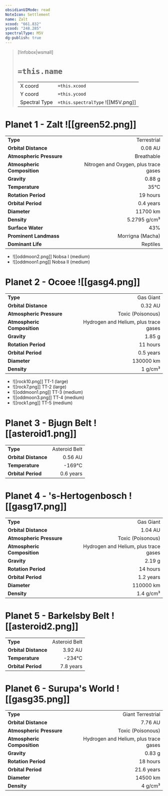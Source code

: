 ```yaml
---
obsidianUIMode: read
NoteIcon: Settlement
name: Zalt
xcood: "661.832"
ycood: "248.285"
spectralType: M5V
dg-publish: true
---
```

> [!infobox|wsmall]
> # `=this.name`
> | | |
> | - | - |
> | X coord | `=this.xcood` |
> | Y coord| `=this.ycood` |
> | Spectral Type | `=this.spectralType` ![[M5V.png]] |

# Planet 1 - Zalt ![[green52.png]]
|                             |                           |
| --------------------------- | -------------------------:|
| **Type**                    |             Terrestrial |
| **Orbital Distance**        |   0.08 AU |
| **Atmospheric Pressure**    |       Breathable |
| **Atmospheric Composition** |      Nitrogen and Oxygen, plus trace gases |
| **Gravity**                 |        0.88 g |
| **Temperature**             |    35°C |
| **Rotation Period**         |  19 hours |
| **Orbital Period** | 0.4 years |
| **Diameter**                |      11700 km | 
| **Density**                 |    5.2795 g/cm³ |
| **Surface Water**           |           43% | 
| **Prominent Landmass**      |         Morrigna (Macha) | 
| **Dominant Life**           |         Reptiles |



- ![[oddmoon2.png]] Nobsa I (medium)
- ![[oddmoon1.png]] Nobsa II (medium)


# Planet 2 - Ocoee ![[gasg4.png]]
|                             |                           |
| --------------------------- | -------------------------:|
| **Type**                    |             Gas Giant |
| **Orbital Distance**        |   0.32 AU |
| **Atmospheric Pressure**    |       Toxic (Poisonous) |
| **Atmospheric Composition** |      Hydrogen and Helium, plus trace gases |
| **Gravity**                 |        1.85 g |
| **Rotation Period**         |  11 hours |
| **Orbital Period** | 0.5 years |
| **Diameter**                |      130000 km | 
| **Density**                 |    1 g/cm³ |



- ![[rock10.png]] TT-1 (large)
- ![[rock7.png]] TT-2 (large)
- ![[oddmoon1.png]] TT-3 (medium)
- ![[oddmoon3.png]] TT-4 (medium)
- ![[rock1.png]] TT-5 (medium)


# Planet 3 - Bjugn Belt ![[asteroid1.png]]
|                             |                           |
| --------------------------- | -------------------------:|
| **Type**                    |             Asteroid Belt |
| **Orbital Distance**        |   0.56 AU |
| **Temperature**             |    -169°C |
| **Orbital Period** | 0.6 years |





# Planet 4 - 's-Hertogenbosch ![[gasg17.png]]
|                             |                           |
| --------------------------- | -------------------------:|
| **Type**                    |             Gas Giant |
| **Orbital Distance**        |   1.04 AU |
| **Atmospheric Pressure**    |       Toxic (Poisonous) |
| **Atmospheric Composition** |      Hydrogen and Helium, plus trace gases |
| **Gravity**                 |        2.19 g |
| **Rotation Period**         |  14 hours |
| **Orbital Period** | 1.2 years |
| **Diameter**                |      110000 km | 
| **Density**                 |    1.4 g/cm³ |





# Planet 5 - Barkelsby Belt ![[asteroid2.png]]
|                             |                           |
| --------------------------- | -------------------------:|
| **Type**                    |             Asteroid Belt |
| **Orbital Distance**        |   3.92 AU |
| **Temperature**             |    -234°C |
| **Orbital Period** | 7.8 years |





# Planet 6 - Surupa's World ![[gasg35.png]]
|                             |                           |
| --------------------------- | -------------------------:|
| **Type**                    |             Giant Terrestrial |
| **Orbital Distance**        |   7.76 AU |
| **Atmospheric Pressure**    |       Toxic (Poisonous) |
| **Atmospheric Composition** |      Hydrogen and Helium, plus trace gases |
| **Gravity**                 |        0.83 g |
| **Rotation Period**         |  18 hours |
| **Orbital Period** | 21.6 years |
| **Diameter**                |      14500 km | 
| **Density**                 |    4 g/cm³ |





